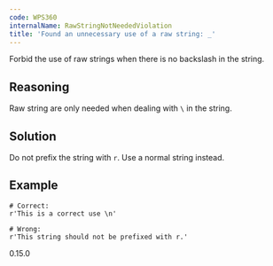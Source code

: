 ```yaml
---
code: WPS360
internalName: RawStringNotNeededViolation
title: 'Found an unnecessary use of a raw string: _'
---
```


Forbid the use of raw strings when there is no backslash in the string.

## Reasoning
Raw string are only needed when dealing with `\` in the string.

## Solution
Do not prefix the string with `r`. Use a normal string instead.

## Example

    # Correct:
    r'This is a correct use \n'
    
    # Wrong:
    r'This string should not be prefixed with r.'

<div class="versionadded">

0.15.0

</div>